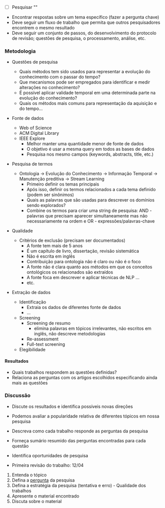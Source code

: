 
- [ ] Pesquisar ""

- Encontrar respostas sobre um tema específico (fazer a pergunta chave)
- Deve seguir um fluxo de trabalho que permita que outros pesquisadores encontrem o mesmo resultado
- Deve seguir um conjunto de passos, do desenvolvimento do protocolo de revisão; questões de pesquisa, o processamento, análise, etc.

### Metodologia
- Questões de pesquisa
	- Quais métodos tem sido usados para representar a evolução do conhecimento com o passar do tempo?
	- Que mecanismos pode ser empregados para identificar e medir alterações no conhecimento?
	- É possível aplicar validade temporal em uma determinada parte na evolução do conhecimento?
	- Quais os métodos mais comuns para representação da aquisição e do tempo...
	
- Fonte de dados
	- Web of Science
	- ACM Digital Library
	- IEEE Explore
		- Melhor manter uma quantidade menor de fonte de dados
		- O objetivo é usar a mesma query em todos as bases de dados
		- Pesquisa nos mesmo campos (keywords, abstracts, title, etc.)
		
- Pesquisa de termos
	- Ontologia -> Evolução do Conhecimento -> Informação Temporal -> Manutenção preditiva -> Stream Learning
		- Primeiro definir os temas principais
		- Após isso, definir os termos relacionados a cada tema definido (podem ser sinônimos)
		- Quais as palavras que são usadas para descrever os domínios sendo explorados?
		- Combine os termos para criar uma string de pesquisa: AND - palavras que precisam aparecer simultaneamente mas não necessariamente na ordem e OR - expressões/palavras-chave 
- Qualidade
	- Critérios de exclusão (precisam ser documentados)
		- A fonte tem mais de 5 anos
		- É um capítulo de livro, dissertação, revisão sistemática
		- Não é escrita em inglês
		- Contribuição para ontologia não é claro ou não é o foco
		- A fonte não é clara quanto aos métodos em que os conceitos ontológicos os relacionados são extraídos
		- A fonte foca em descrever e aplicar técnicas de NLP ...
		- etc.
		
- Extração de dados
	- Identificação
		- Extraia os dados de diferentes fonte de dados
		- ...
	- Screening
		- Screening de resumo
			- elimina palavras em tópicos irrelevantes, não escritos em inglês, não descreve metodologias
		- Re-assessment
		- Full-text screening
	- Elegibilidade

#### Resultados 
- Quais trabalhos respondem as questões definidas?
- Relaciona as perguntas com os artigos escolhidos especificando ainda mais as questões

### Discussão
- Discute os resultados e identifica possíveis novas direções
- Podemos avaliar a popularidade relativa de diferentes tópicos em nossa pesquisa
- Descreva como cada trabalho responde as perguntas da pesquisa
- Forneça sumário resumido das perguntas encontradas para cada questão
- Identifica oportunidades de pesquisa

- Primeira revisão do trabalho: 12/04

1. Entenda o tópico
2. Defina a [pergunta](https://link.springer.com/article/10.1007/s10462-020-09809-6/tables/1) da pesquisa
3. Defina a estratégia da pesquisa (tentativa e erro)
		- Qualidade dos trabalhos
4. Apresente o material encontrado
5. Discuta sobre o material